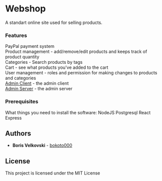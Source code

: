 # Webshop

A standart online site used for selling products.

### Features

PayPal payment system\
Product management - add/remove/edit products and keeps track of product quantity\
Categories - Search products by tags\
Cart - see what products you've added to the cart\
User management - roles and permission for making changes to products and categories\
[Admin Client](admin_client) - the admin client\
[Admin Server](admin_server) - the admin server

### Prerequisites

What things you need to install the software:
NodeJS
Postgresql
React
Express

## Authors

* **Boris Velkovski**  - [bokoto000](https://github.com/bokoto000)

## License

This project is licensed under the MIT License
